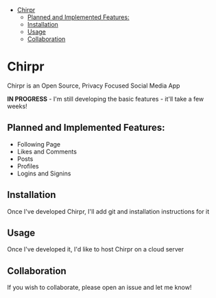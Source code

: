 - [Chirpr](#chirpr)
  - [Planned and Implemented Features:](#planned-and-implemented-features)
  - [Installation](#installation)
  - [Usage](#usage)
  - [Collaboration](#collaboration)

# Chirpr
Chirpr is an Open Source, Privacy Focused Social Media App

**IN PROGRESS** - I'm still developing the basic features - it'll take a few weeks!

## Planned and Implemented Features:
* Following Page
* Likes and Comments
* Posts
* Profiles
* Logins and Signins


## Installation
Once I've developed Chirpr, I'll add git and installation instructions for it
 
## Usage
Once I've developed it, I'd like to host Chirpr on a cloud server

## Collaboration
If you wish to collaborate, please open an issue and let me know!